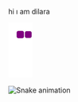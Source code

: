 hi ı am dilara


![snake gif](https://github.com/dilaracelik73/dilaracelik73/blob/output/github-contribution-grid-snake.gif)

![Snake animation](https://raw.githubusercontent.com/dilaracelik73/dilaracelik73/output/snake.svg)

